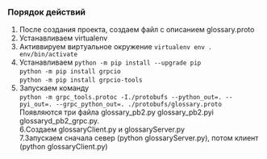 ### Порядок действий

1. После создания проекта, создаем файл с описанием glossary.proto <br/>
2. Устанавливаем virtualenv <br/>
3. Активвируем виртуальное окружение ```virtualenv env . env/bin/activate``` <br/>
4. Устанавливаем
```python -m pip install --upgrade pip``` <br/>
```python -m pip install grpcio``` <br/>
```python -m pip install grpcio-tools``` <br/>
5. Запускаем команду<br/>
```python -m grpc_tools.protoc -I./protobufs --python_out=. --pyi_out=. --grpc_python_out=. ./protobufs/glossary.proto```<br/>
Появляются три файла glossary_pb2.py glossary_pb2.pyi glossaryd_pb2_grpc.py.<br/>
6.Создаем glossaryClient.py и glossaryServer.py <br/>
7.Запускаем сначала север (python glossaryServer.py), потом клиент (python glossaryClient.py)<br/>
